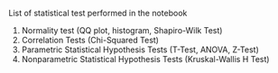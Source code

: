 List of statistical test performed in the notebook

1. Normality test (QQ plot, histogram, Shapiro-Wilk Test)
2. Correlation Tests (Chi-Squared Test)
3. Parametric Statistical Hypothesis Tests (T-Test, ANOVA, Z-Test)
4. Nonparametric Statistical Hypothesis Tests (Kruskal-Wallis H Test)